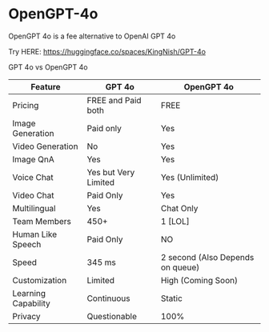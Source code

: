 # OpenGPT-4o
OpenGPT 4o is a fee alternative to OpenAI GPT 4o

Try HERE: https://huggingface.co/spaces/KingNish/GPT-4o

GPT 4o vs OpenGPT 4o

| Feature               | GPT 4o                | OpenGPT 4o            |
|-----------------------|-----------------------|-----------------------|
| Pricing               | FREE and Paid both                  | FREE                  |
| Image Generation      | Paid only                   | Yes                   |
|Video Generation|No|Yes|
| Image QnA  | Yes                   | Yes                   |
| Voice Chat            | Yes but Very Limited           | Yes (Unlimited)                  |
| Video Chat  | Paid Only | Yes |
| Multilingual          | Yes                   | Chat Only                    |
| Team Members          | 450+                  | 1 [LOL]                     |
| Human Like Speech     | Paid Only                   | NO                    |
| Speed                 | 345 ms                | 2 second (Also Depends on queue)             |
| Customization         | Limited               | High (Coming Soon)                 |
| Learning Capability   | Continuous            | Static                |
|Privacy|Questionable|100%|
